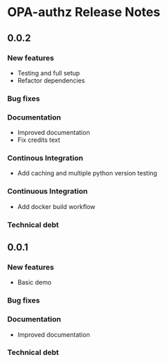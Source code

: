 # OPA-authz Release Notes

## 0.0.2

### New features

- Testing and full setup
- Refactor dependencies

### Bug fixes

### Documentation

- Improved documentation
- Fix credits text

### Continous Integration

- Add caching and multiple python version testing

### Continuous Integration

- Add docker build workflow

### Technical debt

## 0.0.1

### New features

- Basic demo

### Bug fixes

### Documentation

- Improved documentation

### Technical debt
